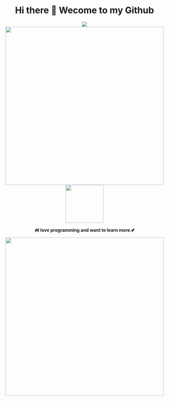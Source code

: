 <h1 align="center"> Hi there 👋 Wecome to my Github</h1>
<div align="center">

</div>
<div align="center">
<img src="https://count.getloli.com/get/@melodyknit">
<br>
<a href="https://github.com/Melodyknit">
<img width="500" src="https://github-readme-stats.vercel.app/api?username=melodyknit&hide_border=true&show_icons=true&count_private=true&bg_color=90,3f9eff90,f687ff90&title_color=fff&text_color=fff&icon_color=f687ff&border_radius=0">
<img src="https://avatars.githubusercontent.com/u/50488999?v=4" width="120">
</a>

**🔥I love programming and want to learn more.💕**

<a href="https://github.com/Melodyknit">
<img width="500" src="https://github-readme-stats.vercel.app/api/top-langs/?username=melodyknit&hide_border=true&layout=compact&bg_color=135,f687ff90,3f9eff90&text_color=fff&title_color=fff&border_radius=0&card_width=450">
</a>
</div>


